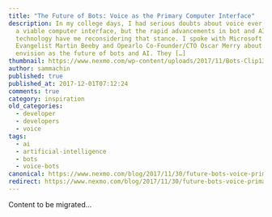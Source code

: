 ```yaml
---
title: "The Future of Bots: Voice as the Primary Computer Interface"
description: In my college days, I had serious doubts about voice ever becoming
  a viable computer interface, but the rapid advancements in bot and AI
  technology have me reconsidering that stance. I spoke with Microsoft Technical
  Evangelist Martin Beeby and Opearlo Co-Founder/CTO Oscar Merry about what they
  envision as the future of bots and AI. They […]
thumbnail: https://www.nexmo.com/wp-content/uploads/2017/11/Bots-Clip13_800x300.jpg
author: sammachin
published: true
published_at: 2017-12-01T07:12:24
comments: true
category: inspiration
old_categories:
  - developer
  - developers
  - voice
tags:
  - ai
  - artificial-intelligence
  - bots
  - voice-bots
canonical: https://www.nexmo.com/blog/2017/11/30/future-bots-voice-primary-computer-interface
redirect: https://www.nexmo.com/blog/2017/11/30/future-bots-voice-primary-computer-interface
---
```

Content to be migrated...